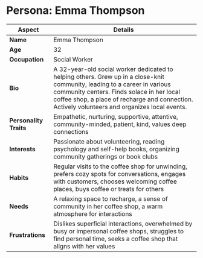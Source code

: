 # Persona: Emma Thompson

| Aspect              | Details |
|---------------------|---------|
| **Name**            | Emma Thompson |
| **Age**             | 32 |
| **Occupation**      | Social Worker |
| **Bio**             | A 32-year-old social worker dedicated to helping others. Grew up in a close-knit community, leading to a career in various community centers. Finds solace in her local coffee shop, a place of recharge and connection. Actively volunteers and organizes local events. |
| **Personality Traits** | Empathetic, nurturing, supportive, attentive, community-minded, patient, kind, values deep connections |
| **Interests**       | Passionate about volunteering, reading psychology and self-help books, organizing community gatherings or book clubs |
| **Habits**          | Regular visits to the coffee shop for unwinding, prefers cozy spots for conversations, engages with customers, chooses welcoming coffee places, buys coffee or treats for others |
| **Needs**           | A relaxing space to recharge, a sense of community in her coffee shop, a warm atmosphere for interactions |
| **Frustrations**    | Dislikes superficial interactions, overwhelmed by busy or impersonal coffee shops, struggles to find personal time, seeks a coffee shop that aligns with her values |
